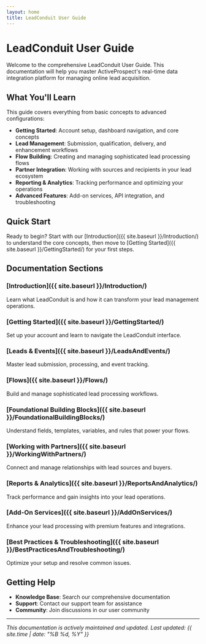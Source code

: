 ```yaml
---
layout: home
title: LeadConduit User Guide
---
```


# LeadConduit User Guide

Welcome to the comprehensive LeadConduit User Guide. This documentation will help you master ActiveProspect's real-time data integration platform for managing online lead acquisition.

## What You'll Learn

This guide covers everything from basic concepts to advanced configurations:

- **Getting Started**: Account setup, dashboard navigation, and core concepts
- **Lead Management**: Submission, qualification, delivery, and enhancement workflows
- **Flow Building**: Creating and managing sophisticated lead processing flows
- **Partner Integration**: Working with sources and recipients in your lead ecosystem
- **Reporting & Analytics**: Tracking performance and optimizing your operations
- **Advanced Features**: Add-on services, API integration, and troubleshooting

## Quick Start

Ready to begin? Start with our [Introduction]({{ site.baseurl }}/Introduction/) to understand the core concepts, then move to [Getting Started]({{ site.baseurl }}/GettingStarted/) for your first steps.

## Documentation Sections

### [Introduction]({{ site.baseurl }}/Introduction/)
Learn what LeadConduit is and how it can transform your lead management operations.

### [Getting Started]({{ site.baseurl }}/GettingStarted/)
Set up your account and learn to navigate the LeadConduit interface.

### [Leads & Events]({{ site.baseurl }}/LeadsAndEvents/)
Master lead submission, processing, and event tracking.

### [Flows]({{ site.baseurl }}/Flows/)
Build and manage sophisticated lead processing workflows.

### [Foundational Building Blocks]({{ site.baseurl }}/FoundationalBuildingBlocks/)
Understand fields, templates, variables, and rules that power your flows.

### [Working with Partners]({{ site.baseurl }}/WorkingWithPartners/)
Connect and manage relationships with lead sources and buyers.

### [Reports & Analytics]({{ site.baseurl }}/ReportsAndAnalytics/)
Track performance and gain insights into your lead operations.

### [Add-On Services]({{ site.baseurl }}/AddOnServices/)
Enhance your lead processing with premium features and integrations.

### [Best Practices & Troubleshooting]({{ site.baseurl }}/BestPracticesAndTroubleshooting/)
Optimize your setup and resolve common issues.

## Getting Help

- **Knowledge Base**: Search our comprehensive documentation
- **Support**: Contact our support team for assistance  
- **Community**: Join discussions in our user community

---

*This documentation is actively maintained and updated. Last updated: {{ site.time | date: "%B %d, %Y" }}*